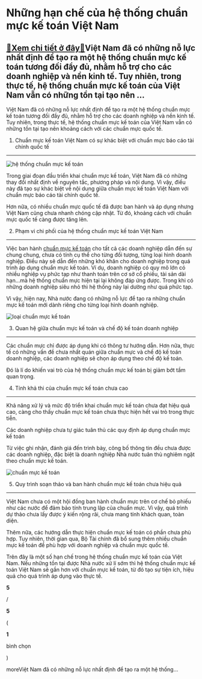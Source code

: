Những hạn chế của hệ thống chuẩn mực kế toán Việt Nam
=====================================================

[:gift:Xem chi tiết ở đây:gift:](https://hddtvn.com/nhung-han-che-cua-he-thong-chuan-muc-ke-toan-viet-nam/)Việt Nam đã có những nỗ lực nhất định để tạo ra một hệ thống chuẩn mực kế toán tương đối đầy đủ, nhằm hỗ trợ cho các doanh nghiệp và nền kinh tế. Tuy nhiên, trong thực tế, hệ thống chuẩn mực kế toán của Việt Nam vẫn có những tồn tại tạo nên …
--------------------------------------------------------------------------------------------------------------------------------------------------------------------------------------------------------------------------------------------------

Việt Nam đã có những nỗ lực nhất định để tạo ra một hệ thống chuẩn mực kế toán tương đối đầy đủ, nhằm hỗ trợ cho các doanh nghiệp và nền kinh tế. Tuy nhiên, trong thực tế, hệ thống chuẩn mực kế toán của Việt Nam vẫn có những tồn tại tạo nên khoảng cách với các chuẩn mực quốc tế.


1. Chuẩn mực kế toán Việt Nam có sự khác biệt với chuẩn mực báo cáo tài chính quốc tế
-------------------------------------------------------------------------------------


![hệ thống chuẩn mực kế toán](https://hddtvn.com/wp-content/uploads/2021/01/he-thong-chuan-muc-ke-toan-viet-nam.jpg)


Trong giai đoạn đầu triển khai chuẩn mực kế toán, Việt Nam đã có những thay đổi nhất định về nguyên tắc, phương pháp và nội dung. Vì vậy, điều này đã tạo sự khác biệt về nội dung giữa chuẩn mực kế toán Việt Nam với chuẩn mực báo cáo tài chính quốc tế.


Hơn nữa, có nhiều chuẩn mực quốc tế đã được ban hành và áp dụng nhưng Việt Nam cũng chưa nhanh chóng cập nhật. Từ đó, khoảng cách với chuẩn mực quốc tế càng được tăng lên.


2. Phạm vi chi phối của hệ thống chuẩn mực kế toán Việt Nam
-----------------------------------------------------------


Việc ban hành [chuẩn mực kế toán](#) cho tất cả các doanh nghiệp dẫn đến sự chung chung, chưa có tính cụ thể cho từng đối tượng, từng loại hình doanh nghiệp. Điều này sẽ dẫn đến những khó khăn cho doanh nghiệp trong quá trình áp dụng chuẩn mực kế toán. Ví dụ, doanh nghiệp có quy mô lớn có nhiều nghiệp vụ phức tạp như thanh toán trên cơ sở cổ phiếu, tài sản dài hạn…mà hệ thống chuẩn mực hiện tại lại không đáp ứng được. Trong khi có những doanh nghiệp siêu nhỏ thì hệ thống này lại dường như quá phức tạp.


Vì vậy, hiện nay, Nhà nước đang có những nỗ lực để tạo ra những chuẩn mực kế toán mới dành riêng cho từng loại hình doanh nghiệp.


![loại chuẩn mực kế toán](https://hddtvn.com/wp-content/uploads/2021/01/loai-chuan-muc-ke-toan.jpg)


3. Quan hệ giữa chuẩn mực kế toán và chế độ kế toán doanh nghiệp
----------------------------------------------------------------


Các chuẩn mực chỉ được áp dụng khi có thông tư hướng dẫn. Hơn nữa, thực tế có những vấn đề chưa nhất quán giữa chuẩn mực và chế độ kế toán doanh nghiệp, các doanh nghiệp sẽ chọn áp dụng theo chế độ kế toán.


Đó là lí do khiến vai trò của hệ thống chuẩn mực kế toán bị giảm bớt tầm quan trọng.


4. Tính khả thi của chuẩn mực kế toán chưa cao
----------------------------------------------


Khả năng xử lý và mức độ triển khai chuẩn mực kế toán chưa đạt hiệu quả cao, càng cho thấy chuẩn mực kế toán chưa thực hiện hết vai trò trong thực tiễn.


Các doanh nghiệp chưa tự giác tuân thủ các quy định áp dụng chuẩn mực kế toán


Từ việc ghi nhận, đánh giá đến trình bày, công bố thông tin đều chưa được các doanh nghiệp, đặc biệt là doanh nghiệp Nhà nước tuân thủ nghiêm ngặt theo chuẩn mực kế toán.


![chuẩn mực kế toán](https://hddtvn.com/wp-content/uploads/2021/01/che-do-ke-toan.jpg)


5. Quy trình soạn thảo và ban hành chuẩn mực kế toán chưa hiệu quả
------------------------------------------------------------------


Việt Nam chưa có một hội đồng ban hành chuẩn mực trên cơ chế bỏ phiếu như các nước để đảm bảo tính trung lập của chuẩn mực. Vì vậy, quá trình dự thảo chưa lấy được ý kiến rộng rãi, chưa mang tính khách quan, toàn diện.


Thêm nữa, các hướng dẫn thực hiện chuẩn mực kế toán có phần chưa phù hợp. Tuy nhiên, thời gian qua, Bộ Tài chính đã bổ sung thêm nhiều chuẩn mực kế toán để phù hợp với doanh nghiệp và chuẩn mực quốc tế.


Trên đây là một số hạn chế trong hệ thống chuẩn mực kế toán của Việt Nam. Nếu những tồn tại được Nhà nước xử lí sớm thì hệ thống chuẩn mực kế toán Việt Nam sẽ gần hơn với chuẩn mực kế toán, từ đó tạo sự tiện ích, hiệu quả cho quá trình áp dụng vào thực tế.








































**5**  

/  

**5**  

(  

**1**  

  

 bình chọn   

)


moreViệt Nam đã có những nỗ lực nhất định để tạo ra một hệ thống…

